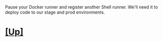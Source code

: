 Pause your Docker runner and register another Shell runner. We'll need it to deploy code to our stage and prod environments. 

# [[Up]](README.md)
